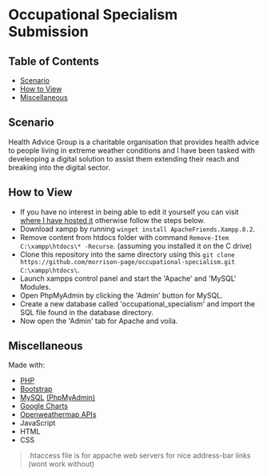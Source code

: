 # Occupational Specialism Submission

## Table of Contents

- [Scenario](#scenario)
- [How to View](#how-to-view)
- [Miscellaneous](#miscellaneous)

## Scenario

Health Advice Group is a charitable organisation that provides health advice to people living in extreme weather conditions and I have been tasked with develeoping a digital solution to assist them extending their reach and breaking into the digital sector.

## How to View

- If you have no interest in being able to edit it yourself you can visit [where I have hosted it](https://feedback.remote.ac) otherwise follow the steps below.
- Download xampp by running `winget install ApacheFriends.Xampp.8.2`.
- Remove content from htdocs folder with command `Remove-Item C:\xampp\htdocs\* -Recurse`. (assuming you installed it on the C drive)
- Clone this repository into the same directory using this `git clone https://github.com/morrison-page/occupational-specialism.git C:\xampp\htdocs\`.
- Launch xampps control panel and start the 'Apache' and 'MySQL' Modules.
- Open PhpMyAdmin by clicking the 'Admin' button for MySQL.
- Create a new database called 'occupational_specialism' and import the SQL file found in the database directory.
- Now open the 'Admin' tab for Apache and voila.

## Miscellaneous

Made with:

- [PHP](https://www.php.net)
- [Bootstrap](https://getbootstrap.com)
- [MySQL](https://www.mysql.com) [(PhpMyAdmin)](https://www.phpmyadmin.net)
- [Google Charts](https://developers.google.com/chart)
- [Openweathermap APIs](https://openweathermap.org)
- JavaScript
- HTML
- CSS

> .htaccess file is for appache web servers for nice address-bar links (wont work without)
